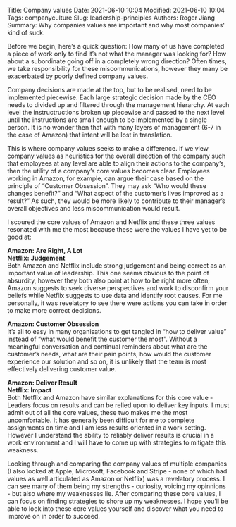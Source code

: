 Title: Company values
Date: 2021-06-10 10:04
Modified: 2021-06-10 10:04
Tags: companyculture
Slug: leadership-principles
Authors: Roger Jiang
Summary: Why companies values are important and why most companies' kind of suck.

Before we begin, here’s a quick question:
How many of us have completed a piece of work only to find it’s not what the manager was looking for? How about a subordinate going off in a completely wrong direction? Often times, we take responsibility for these miscommunications, however they many be exacerbated by poorly defined company values.

Company decisions are made at the top, but to be realised, need to be implemented piecewise. Each large strategic decision made by the CEO needs to divided up and filtered through the management hierarchy. At each level the instructructions broken up piecewise and passed to the next level until the instructions are small enough to be implemented by a single person. It is no wonder then that with many layers of management (6-7 in the case of Amazon) that intent will be lost in translation.

This is where company values seeks to make a difference. If we view company values as heuristics for the overall direction of the company such that employees at any level are able to align their actions to the company’s, then the utility of a company’s core values becomes clear. Employees working in Amazon, for example, can argue their case based on the principle of “Customer Obsession”. They may ask “Who would these changes benefit?” and “What aspect of the customer’s lives improved as a result?” As such, they would be more likely to contribute to their manager’s overall objectives and less miscommunication would result.  

I scoured the core values of Amazon and Netflix and these three values resonated with me the most because these were the values I have yet to be good at:

**Amazon: Are Right, A Lot**  
**Netflix: Judgement**  
Both Amazon and Netflix include strong judgement and being correct as an important value of leadership. This one seems obvious to the point of absurdity, however they both also point at how to be right more often; Amazon suggests to seek diverse perspectives and work to disconfirm your beliefs while Netflix suggests to use data and identify root causes. For me personally, it was revelatory to see there were actions you can take in order to make more correct decisions.

**Amazon: Customer Obsession**  
It’s all to easy in many organisations to get tangled in “how to deliver value” instead of “what would benefit the customer the most”. Without a meaningful conversation and continual reminders about what are the customer’s needs, what are their pain points, how would the customer experience our solution and so on, it is unlikely that the team is most effectively delivering customer value.

**Amazon: Deliver Result**  
**Netflix: Impact**  
Both Netflix and Amazon have similar explanations for this core value - Leaders focus on results and can be relied upon to deliver key inputs. I must admit out of all the core values, these two makes me the most uncomfortable. It has generally been difficult for me to complete assignments on time and I am less results oriented in a work setting. However I understand the ability to reliably deliver results is crucial in a work environment and I will have to come up with strategies to mitigate this weakness.  

Looking through and comparing the company values of multiple companies (I also looked at Apple, Microsoft, Facebook and Stripe - none of which had values as well articulated as Amazon or Netflix) was a revelatory process. I can see many of them being my strengths - curiosity, voicing my opinnions - but also where my weaknesses lie. After comparing these core values, I can focus on finding strategies to shore up my weaknesses. I hope you’ll be able to look into these core values yourself and discover what you need to improve on in order to succeed.